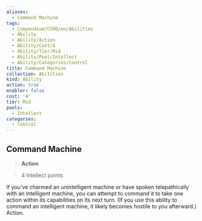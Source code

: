 ```yaml
---
aliases:
  - Command Machine
tags:
  - Compendium/CSRD/en/Abilities
  - Ability
  - Ability/Action
  - Ability/Cost/4
  - Ability/Tier/Mid
  - Ability/Pool/Intellect
  - Ability/Categories/Control
title: Command Machine
collection: Abilities
kind: Ability
action: true
enabler: false
cost: '4'
tier: Mid
pools:
  - Intellect
categories:
  - Control
---
```

## Command Machine    
>**Action**    
>4 Intellect points  
    
If you've charmed an unintelligent machine or have spoken telepathically with an intelligent machine, you can attempt to command it to take one action within its capabilities on its next turn. (If you use this ability to command an intelligent machine, it likely becomes hostile to you afterward.) Action.